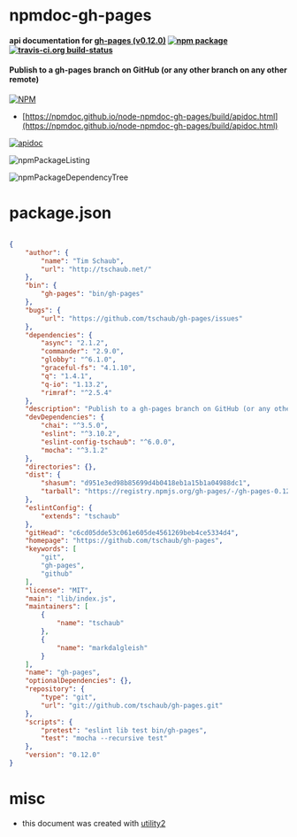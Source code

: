 # npmdoc-gh-pages

#### api documentation for  [gh-pages (v0.12.0)](https://github.com/tschaub/gh-pages)  [![npm package](https://img.shields.io/npm/v/npmdoc-gh-pages.svg?style=flat-square)](https://www.npmjs.org/package/npmdoc-gh-pages) [![travis-ci.org build-status](https://api.travis-ci.org/npmdoc/node-npmdoc-gh-pages.svg)](https://travis-ci.org/npmdoc/node-npmdoc-gh-pages)

#### Publish to a gh-pages branch on GitHub (or any other branch on any other remote)

[![NPM](https://nodei.co/npm/gh-pages.png?downloads=true&downloadRank=true&stars=true)](https://www.npmjs.com/package/gh-pages)

- [https://npmdoc.github.io/node-npmdoc-gh-pages/build/apidoc.html](https://npmdoc.github.io/node-npmdoc-gh-pages/build/apidoc.html)

[![apidoc](https://npmdoc.github.io/node-npmdoc-gh-pages/build/screenCapture.buildCi.browser.%252Ftmp%252Fbuild%252Fapidoc.html.png)](https://npmdoc.github.io/node-npmdoc-gh-pages/build/apidoc.html)

![npmPackageListing](https://npmdoc.github.io/node-npmdoc-gh-pages/build/screenCapture.npmPackageListing.svg)

![npmPackageDependencyTree](https://npmdoc.github.io/node-npmdoc-gh-pages/build/screenCapture.npmPackageDependencyTree.svg)



# package.json

```json

{
    "author": {
        "name": "Tim Schaub",
        "url": "http://tschaub.net/"
    },
    "bin": {
        "gh-pages": "bin/gh-pages"
    },
    "bugs": {
        "url": "https://github.com/tschaub/gh-pages/issues"
    },
    "dependencies": {
        "async": "2.1.2",
        "commander": "2.9.0",
        "globby": "^6.1.0",
        "graceful-fs": "4.1.10",
        "q": "1.4.1",
        "q-io": "1.13.2",
        "rimraf": "^2.5.4"
    },
    "description": "Publish to a gh-pages branch on GitHub (or any other branch on any other remote)",
    "devDependencies": {
        "chai": "^3.5.0",
        "eslint": "^3.10.2",
        "eslint-config-tschaub": "^6.0.0",
        "mocha": "^3.1.2"
    },
    "directories": {},
    "dist": {
        "shasum": "d951e3ed98b85699d4b0418eb1a15b1a04988dc1",
        "tarball": "https://registry.npmjs.org/gh-pages/-/gh-pages-0.12.0.tgz"
    },
    "eslintConfig": {
        "extends": "tschaub"
    },
    "gitHead": "c6cd05dde53c061e605de4561269beb4ce5334d4",
    "homepage": "https://github.com/tschaub/gh-pages",
    "keywords": [
        "git",
        "gh-pages",
        "github"
    ],
    "license": "MIT",
    "main": "lib/index.js",
    "maintainers": [
        {
            "name": "tschaub"
        },
        {
            "name": "markdalgleish"
        }
    ],
    "name": "gh-pages",
    "optionalDependencies": {},
    "repository": {
        "type": "git",
        "url": "git://github.com/tschaub/gh-pages.git"
    },
    "scripts": {
        "pretest": "eslint lib test bin/gh-pages",
        "test": "mocha --recursive test"
    },
    "version": "0.12.0"
}
```



# misc
- this document was created with [utility2](https://github.com/kaizhu256/node-utility2)
